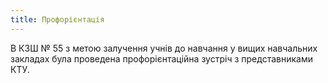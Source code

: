 ```yaml
---
title: Профорієнтація
---
```


В КЗШ № 55 з метою залучення учнів до навчання у вищих навчальних закладах була проведена профорієнтаційна зустріч з представниками КТУ.

<slideshow id="_/72157648510655257" />
